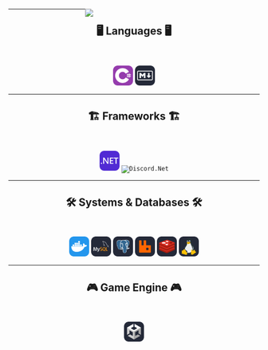 <a href="https://discord.com/users/542790005219655687"><img align="right" width="350" src="https://lanyard.kyrie25.me/api/542790005219655687?imgStyle=square&gradient=e9d6d5-e9d6d5-f3b1b4-ffffff&bg=0d1117"></a>

<hr>

<h2 align="center">🖥️ Languages 🖥️</h2>
<br>
<p align="center">
  <code><img title="C#" height="40" src="https://github.com/tandpfun/skill-icons/blob/main/icons/CS.svg"></code>
  <code><img title="Markdown 🤡" height="40" src="https://github.com/tandpfun/skill-icons/blob/main/icons/Markdown-Dark.svg"></code>
</p>

<hr>

<h2 align="center">🏗️ Frameworks 🏗️</h2>
<br>
<p align="center">
  <code><img title="Dotnet" height="40" src="https://github.com/tandpfun/skill-icons/blob/main/icons/DotNet.svg"></code>
  <code><img title="Discord.Net" height="40" src="https://docs.discordnet.dev/marketing/logo/SVG/Combinationmark%20White%20Border.svg"></code>
</p>

<hr>

<h2 align="center">🛠️ Systems & Databases 🛠️</h2>
<br>
<p align="center">
  <code><img title="Docker" height="40" src="https://github.com/tandpfun/skill-icons/blob/main/icons/Docker.svg"></code>
  <code><img title="MySQL" height="40" src="https://github.com/tandpfun/skill-icons/blob/main/icons/MySQL-Dark.svg"></code>
  <code><img title="Postgres" height="40" src="https://github.com/tandpfun/skill-icons/blob/main/icons/PostgreSQL-Dark.svg"></code>
  <code><img title="RabbitMQ" height="40" src="https://github.com/tandpfun/skill-icons/blob/main/icons/RabbitMQ-Dark.svg"></code>
  <code><img title="Redis" height="40" src="https://github.com/tandpfun/skill-icons/blob/main/icons/Redis-Dark.svg"></code>
  <code><img title="Linux" height="40" src="https://github.com/tandpfun/skill-icons/blob/main/icons/Linux-Dark.svg"></code>
</p>

<hr>

<h2 align="center">🎮 Game Engine 🎮</h2>
<br>
<p align="center">
  <code><img title="Unity" height="40" src="https://github.com/tandpfun/skill-icons/blob/main/icons/Unity-Dark.svg"></code>
</p>
  
 
